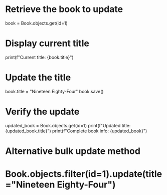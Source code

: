 # Retrieve the book to update
book = Book.objects.get(id=1)

# Display current title
print(f"Current title: {book.title}")

# Update the title
book.title = "Nineteen Eighty-Four"
book.save()

# Verify the update
updated_book = Book.objects.get(id=1)
print(f"Updated title: {updated_book.title}")
print(f"Complete book info: {updated_book}")

# Alternative bulk update method
# Book.objects.filter(id=1).update(title="Nineteen Eighty-Four")